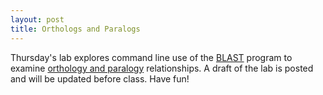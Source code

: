 ```yaml
---
layout: post
title: Orthologs and Paralogs
---
```


Thursday's lab explores command line use of the [BLAST](http://en.wikipedia.org/wiki/BLAST) program to examine [orthology and paralogy](http://www.sciencedirect.com/science/article/pii/S0168952500020059) relationships.  A draft of the lab is posted and will be updated before class.  Have fun!
